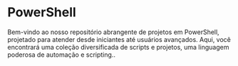 # PowerShell
Bem-vindo ao nosso repositório abrangente de projetos em PowerShell, projetado para atender desde iniciantes até usuários avançados. Aqui, você encontrará uma coleção diversificada de scripts e projetos, uma linguagem poderosa de automação e scripting..
